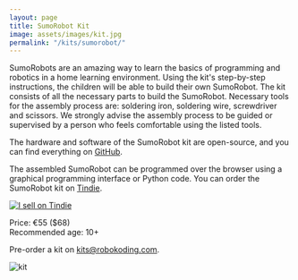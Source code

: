 ```yaml
---
layout: page
title: SumoRobot Kit
image: assets/images/kit.jpg
permalink: "/kits/sumorobot/"
---
```


SumoRobots are an amazing way to learn the basics of programming and robotics in a home learning environment. Using the kit's step-by-step instructions, the children will be able to build their own SumoRobot. The kit consists of all the necessary parts to build the SumoRobot. Necessary tools for the assembly process are: soldering iron, soldering wire, screwdriver and scissors. We strongly advise the assembly process to be guided or supervised by a person who feels comfortable using the listed tools.

The hardware and software of the SumoRobot kit are open-source, and you can find everything on [GitHub](https://github.com/robokoding).

The assembled SumoRobot can be programmed over the browser using a graphical programming interface or Python code. You can order the SumoRobot kit on [Tindie](https://www.tindie.com/stores/robokoding/).

[![I sell on Tindie](https://d2ss6ovg47m0r5.cloudfront.net/badges/tindie-mediums.png)](https://www.tindie.com/stores/robokoding/?ref=offsite_badges&utm_source=sellers_robokoding&utm_medium=badges&utm_campaign=badge_small)

Price: €55 ($68)  
Recommended age: 10+

Pre-order a kit on [kits@robokoding.com](#).

![kit](../../../assets/images/kit.jpg)
